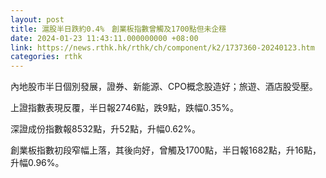 ```yaml
---
layout: post
title: 滬股半日跌約0.4%　創業板指數曾觸及1700點但未企穩
date: 2024-01-23 11:43:11.000000000 +08:00
link: https://news.rthk.hk/rthk/ch/component/k2/1737360-20240123.htm
categories: rthk
---
```


內地股市半日個別發展，證券、新能源、CPO概念股造好；旅遊、酒店股受壓。

上證指數表現反覆，半日報2746點，跌9點，跌幅0.35%。

深證成份指數報8532點，升52點，升幅0.62%。

創業板指數初段窄幅上落，其後向好，曾觸及1700點，半日報1682點，升16點，升幅0.96%。
